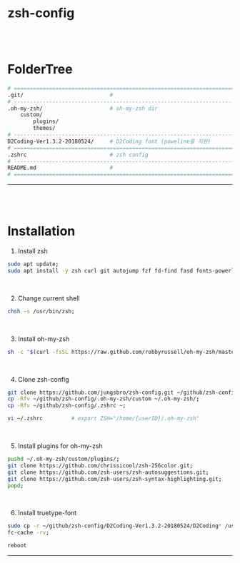 # **zsh-config**
<br><br>

# **FolderTree**
```bash
# ==============================================================================
.git/                           #
# ------------------------------------------------------------------------------
.oh-my-zsh/                     # oh-my-zsh dir
    custom/
        plugins/
        themes/
# ------------------------------------------------------------------------------
D2Coding-Ver1.3.2-20180524/     # D2Coding font (poweline을 지원)
# ==============================================================================
.zshrc                          # zsh config
# ------------------------------------------------------------------------------
README.md                       #
# ==============================================================================
```
---
<br><br>


# **Installation**
1. Install zsh
```bash
sudo apt update;
sudo apt install -y zsh curl git autojump fzf fd-find fasd fonts-powerline;
```
<br>

2. Change current shell
```bash
chsh -s /usr/bin/zsh;
```
<br>

3. Install oh-my-zsh
```bash
sh -c "$(curl -fsSL https://raw.github.com/robbyrussell/oh-my-zsh/master/tools/install.sh)";
```
<br>

4. Clone zsh-config
```bash
git clone https://github.com/jungsbro/zsh-config.git ~/github/zsh-config;
cp -Rfv ~/github/zsh-config/.oh-my-zsh/custom ~/.oh-my-zsh/;
cp -Rfv ~/github/zsh-config/.zshrc ~;
```

```bash
vi ~/.zshrc         # export ZSH="/home/{userID}/.oh-my-zsh"
```
<br>

5. Install plugins for oh-my-zsh
```bash
pushd ~/.oh-my-zsh/custom/plugins/;
git clone https://github.com/chrissicool/zsh-256color.git;
git clone https://github.com/zsh-users/zsh-autosuggestions.git;
git clone https://github.com/zsh-users/zsh-syntax-highlighting.git;
popd;
```
<br>

6. Install truetype-font
```bash
sudo cp -r ~/github/zsh-config/D2Coding-Ver1.3.2-20180524/D2Coding* /usr/share/fonts/truetype;
fc-cache -rv;
```
```bash
reboot
```
---
<br><br>